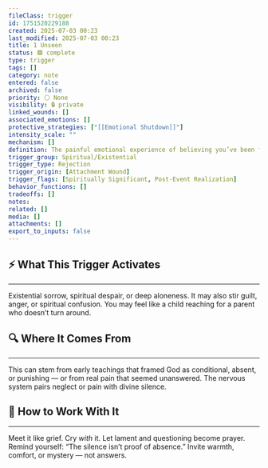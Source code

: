 ```yaml
---
fileClass: trigger
id: 1751520229188
created: 2025-07-03 00:23
last_modified: 2025-07-03 00:23
title: 1 Unseen
status: 🟩 complete
type: trigger
tags: []
category: note
entered: false
archived: false
priority: ⚪ None
visibility: 🔒 private
linked_wounds: []
associated_emotions: []
protective_strategies: ["[[Emotional Shutdown]]"]
intensity_scale: ""
mechanism: []
definition: The painful emotional experience of believing you’ve been forgotten, ignored, or overlooked by God — especially in suffering.
trigger_group: Spiritual/Existential
trigger_type: Rejection
trigger_origin: [Attachment Wound]
trigger_flags: [Spiritually Significant, Post-Event Realization]
behavior_functions: []
tradeoffs: []
notes: 
related: []
media: []
attachments: []
export_to_inputs: false
---
```


## ⚡ What This Trigger Activates
---
Existential sorrow, spiritual despair, or deep aloneness. It may also stir guilt, anger, or spiritual confusion. You may feel like a child reaching for a parent who doesn’t turn around.

## 🔍 Where It Comes From
---
This can stem from early teachings that framed God as conditional, absent, or punishing — or from real pain that seemed unanswered. The nervous system pairs neglect or pain with divine silence.

## 🧭 How to Work With It
---
Meet it like grief. Cry *with* it. Let lament and questioning become prayer. Remind yourself: “The silence isn’t proof of absence.” Invite warmth, comfort, or mystery — not answers.
